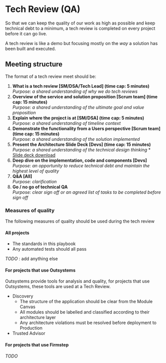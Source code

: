# Tech Review (QA)

So that we can keep the quality of our work as high as possible and keep technical debt to a minimum, a tech review is completed on every project before it can go live.

A tech review is like a demo but focusing mostly on the _way_ a solution has been built and executed.

## Meeting structure

The format of a tech review meet should be:

1. **What is a tech review [SM/DSA/Tech Lead] (time cap: 5 minutes)**
  <br/>_Purpose: a shared understanding of why we do tech reviews_
1. **Overview of the service and solution proposition [Scrum team] (time cap: 15 minutes)**
  <br/>_Purpose: a shared understanding of the ultimate goal and value proposition_
1. **Explain where the project is at [SM/DSA] (time cap: 5 minutes)**
  <br/>_Purpose: a shared understanding of timeline context_
1. **Demonstrate the functionality from a Users perspective [Scrum team] (time cap: 15 minutes)**
  <br/>_Purpose: a shared understanding of the solution implemented_
1. **Present the Architecture Slide Deck [Devs] (time cap: 15 minutes)**
  <br/>_Purpose: a shared understanding of the technical design thinking_ * <a href='assets/files/LGSS - -ADD_PROJECT_NAME - TEMPLATE- - Deployment Document.pptx'>Slide deck download</a>
1. **Deep dive on the implementation, code and components [Devs]**
  <br/>_Purpose: an opportunity to reduce technical debt and maintain the highest level of quality_
1. **Q&A [All]**
  <br/>_Purpose: clarification_
1. **Go / no go of technical QA**
  <br/>_Purpose: clear sign off or an agreed list of tasks to be completed before sign off_

### Measures of quality

The following measures of quality should be used during the tech review

#### All projects
* The standards in this playbook
* Any automated tests should all pass

_TODO_ : add anything else

#### For projects that use Outsystems
Outsystems provide tools for analysis and quality, for projects that use Outsystems, these tools are used at a Tech Review.

* Discovery
  - The structure of the application should be clear from the Module Canvas
  - All modules should be labelled and classified according to their architecture layer
  - Any architecture violations must be resolved before deployment to Production
* Trusted Advisor

#### For projects that use Firmstep
_TODO_

